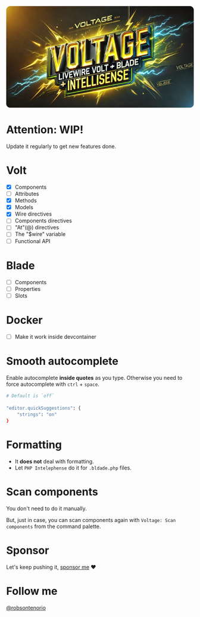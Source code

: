 <img src="https://github.com/robsontenorio/voltage/blob/main/voltage.png?raw=true" >

# Attention:  WIP!

Update it regularly to get new features done.

# Volt

- [x] Components
- [ ] Attributes
- [x] Methods
- [x] Models
- [x] Wire directives
- [ ] Components directives
- [ ] "At"(@) directives
- [ ] The "$wire" variable
- [ ] Functional API

# Blade
- [ ] Components
- [ ] Properties
- [ ] Slots

# Docker
- [ ] Make it work inside devcontainer


# Smooth autocomplete

Enable autocomplete **inside quotes** as you type. Otherwise you need to force autocomplete with `ctrl` + `space`.

```bash
# Default is `off`

"editor.quickSuggestions": {
    "strings": "on"
}
```

#  Formatting

- It **does not** deal with formatting.
- Let `PHP Intelephense` do it for `.bldade.php` files.

# Scan components

You don't need to do it manually. 

But, just in case, you can scan components again with `Voltage: Scan components` from the command palette.

# Sponsor

Let's keep pushing it, [sponsor me](https://github.com/sponsors/robsontenorio) ❤️


# Follow me

[@robsontenorio](https://twitter.com/robsontenorio)
